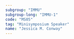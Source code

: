 ```yaml
---
subgroup: "IMMU"
subgroup-long: "IMMU-1"
code: "MS05"
tag: "Minisymposium Speaker"
name: "Jessica M. Conway"
---
```

